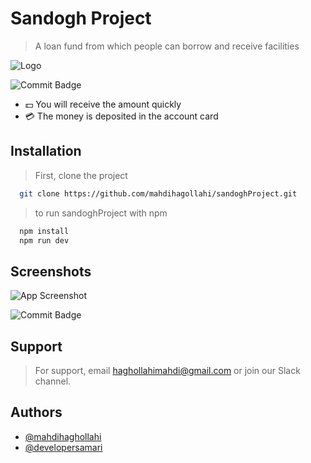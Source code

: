 <!-- This is a [Next.js](https://nextjs.org/) project bootstrapped with [`create-next-app`](https://github.com/vercel/next.js/tree/canary/packages/create-next-app).

## Getting Started

First, run the development server:

```bash
npm run dev
# or
yarn dev
# or
pnpm dev
# or
bun dev
```

Open [http://localhost:3000](http://localhost:3000) with your browser to see the result.

You can start editing the page by modifying `app/page.tsx`. The page auto-updates as you edit the file.

This project uses [`next/font`](https://nextjs.org/docs/basic-features/font-optimization) to automatically optimize and load Inter, a custom Google Font.

## Learn More

To learn more about Next.js, take a look at the following resources:

- [Next.js Documentation](https://nextjs.org/docs) - learn about Next.js features and API.
- [Learn Next.js](https://nextjs.org/learn) - an interactive Next.js tutorial.

You can check out [the Next.js GitHub repository](https://github.com/vercel/next.js/) - your feedback and contributions are welcome!

## Deploy on Vercel

The easiest way to deploy your Next.js app is to use the [Vercel Platform](https://vercel.com/new?utm_medium=default-template&filter=next.js&utm_source=create-next-app&utm_campaign=create-next-app-readme) from the creators of Next.js.

Check out our [Next.js deployment documentation](https://nextjs.org/docs/deployment) for more details. -->

# Sandogh Project

> A loan fund from which people can borrow and receive facilities

![Logo](../Sandogh/src/app/assent/Img/userPanel/Logo.png)




![Commit Badge](https://img.shields.io/github/commit-activity/y/mahdihagollahi/sandoghProject)

- 💵 You will receive the amount quickly
- 💳 The money is deposited in the account card
  <!-- - ⚖️ This project is legal -->
  <!-- - 🪪 -->
  <!-- - 🔑 -->
  <!-- - 🔒 -->



## Installation

> First, clone the project

```bash
  git clone https://github.com/mahdihagollahi/sandoghProject.git
```

> to run sandoghProject with npm

```bash
  npm install
  npm run dev
```




## Screenshots


![App Screenshot](../Sandogh/src/app/assent/Img/userPanel/User/payment%20receipt.svg)

![Commit Badge](../Sandogh/src/app/assent/Img/adminPanel/Admin%20Dashboard.svg)


## Support

> For support, email haghollahimahdi@gmail.com or join our Slack channel.


## Authors

- [@mahdihaghollahi](https://github.com/mahdihagollahi)
- [@developersamari](https://github.com/developersamari)
